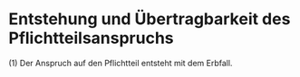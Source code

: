 # Entstehung und Übertragbarkeit des Pflichtteilsanspruchs

(1) Der Anspruch auf den Pflichtteil entsteht mit dem Erbfall.